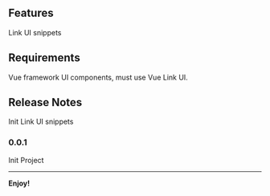 ## Features

Link UI snippets

<!-- > Tip: Many popular extensions utilize animations. This is an excellent way to show off your extension! We recommend short, focused animations that are easy to follow. -->

## Requirements

Vue framework UI components, must use Vue Link UI.

<!-- ## Extension Settings

Include if your extension adds any VS Code settings through the `contributes.configuration` extension point.

For example:

This extension contributes the following settings:-->


<!-- ## Known Issues -->

<!-- Calling out known issues can help limit users opening duplicate issues against your extension. -->

## Release Notes

Init Link UI snippets

### 0.0.1

Init Project

-----------------------------------------------------------------------------------------------------------

**Enjoy!**
